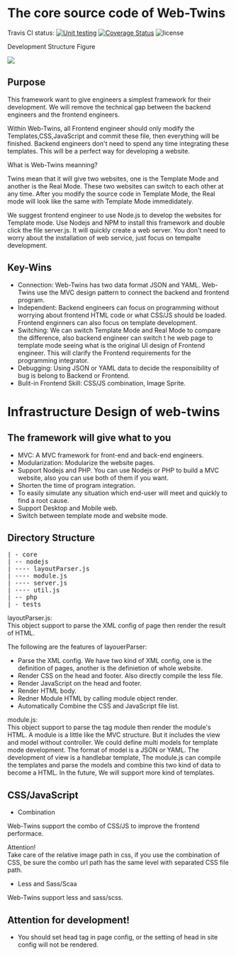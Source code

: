 The core source code of Web-Twins
=============================
 

Travis CI status: [![Unit testing](https://travis-ci.org/Web-Twins/core.png?branch=master)](https://travis-ci.org/Web-Twins/core) [![Coverage Status](https://coveralls.io/repos/Web-Twins/core/badge.png?branch=master)](https://coveralls.io/r/Web-Twins/core?branch=master) <img src="https://camo.githubusercontent.com/fe2d9e9063dabaf5951ef8f3835bbbc16cec52e3/68747470733a2f2f706f7365722e707567782e6f72672f7a6f72646975732f6c696768746e63616e64792f6c6963656e73652e737667" alt="license">

Development Structure Figure

<img src="https://raw.githubusercontent.com/puritys/MyProgram/master/images/twins_architecture.png">

Purpose
-------

This framework want to give engineers a simplest framework for their development. We will remove  the technical gap between the backend engineers and the frontend engineers.

Within Web-Twins, all Frontend engineer should only modify the Templates,CSS,JavaScript and commit these file, then everything will be finished. Backend engineers don't need to spend any time integrating these templates. This will be a perfect way for developing a website.

What is Web-Twins meanning?

Twins mean that it will give two websites, one is the Template Mode and another is the Real Mode. These two websites can switch to each other at any time. After you modify the source code in Template Mode, the Real mode will look like the same with Template Mode immedidately.

We suggest frontend engineer to use Node.js to develop the websites for Template mode. Use Nodejs and NPM to install this framework and double click the file server.js. It will quickly create a web server. You don't need to worry about the installation of web service, just focus on tempalte development.

Key-Wins
-------

* Connection: Web-Twins has two data format JSON and YAML. Web-Twins use the MVC design pattern to connect the backend and frontend program.
* Independent: Backend engineers can focus on programming without worrying about frontend HTML code or what CSS/JS should be loaded. Frontend enginners can also focus on template development.
* Switching: We can switch Template Mode and Real Mode to compare the difference, also backend engineer can switch t he web page to template mode seeing what is the original UI design of Frontend engineer. This will clarify the Frontend requirements for the programming integrator.   
* Debugging: Using JSON or YAML data to decide the responsibility of bug is belong to Backend or Frontend.
* Bulit-in Frontend Skill: CSS/JS combination, Image Sprite.


Infrastructure Design of web-twins
==================================

The framework will give what to you
-----------------------------------

* MVC: A MVC framework  for front-end and back-end engineers.
* Modularization: Modularize the website pages. 
* Support Nodejs and PHP. You can use Nodejs or PHP to build a MVC website, also you can use both of them if you want.
* Shorten the time of program integration.
* To easily simulate any situation which end-user will meet and quickly to find a root cause.
* Support Desktop and Mobile web.
* Switch between template mode and website mode.


Directory Structure
-------------------
<pre>
| - core
| -- nodejs
| ---- layoutParser.js
| ---- module.js
| ---- server.js
| ---- util.js
| -- php
| - tests
</pre>

layoutParser.js: <br/>
This object support to parse the XML config of page then render the result of HTML.

The following are the features of layouerParser:<br />
* Parse the XML config. We have two kind of XML config, one is the definition of pages, another is the definietion of whole website.
* Render CSS on the head and footer. Also directly compile the less file.
* Render JavaScript on the head and footer.
* Render HTML body.
* Redner Module HTML by calling module object render.
* Automatically Combine the CSS and JavaScript file list.

module.js: <br />
This object support to parse the tag module then render the module's HTML. A module is a little like the MVC structure. But it includes the view and model without controller. We could define multi models for template mode development. The format of model is a JSON or YAML. The development of view is a handlebar template, The module.js can compile the templates and parse the models and  combine this two kind of data to become a HTML. In the future, We will support more kind of templates.


CSS/JavaScript 
--------------

* Combination

Web-Twins support the combo of CSS/JS to improve the frontend performace.  

Attention! <br />
Take care of the relative image path in css, if you use the combination of CSS,  be sure the combo url path has the same level with separated CSS file path.


* Less and Sass/Scaa
 
Web-Twins support less and sass/scss.

Attention for development!
--------------------------

* You should set head tag in page config, or the setting of head in site config will not be rendered.
